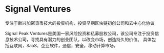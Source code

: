 # Signal Ventures

专注于新兴加密货币技术的投资机构，投资早期区块链初创公司和去中心化协议

Signal Peak Ventures是美国一家风险投资和私募股权公司，该公司专注于投资信息技术公司，寻找具有潜力的创业团队，以改变市场，创造持久的价值。 具体包括互联网，SaaS，企业软件，通信，安全，移动计算市场。
